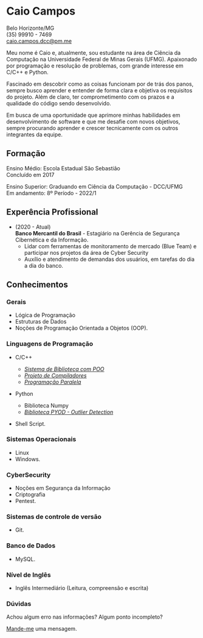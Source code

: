 # Caio Campos

Belo Horizonte/MG <br>
(35) 99910 - 7469 <br>
caio.campos.dcc@pm.me

Meu nome é Caio e, atualmente, sou estudante na área de Ciência da Computação na Universidade Federal de Minas Gerais (UFMG). Apaixonado por programação e resolução de problemas, com grande interesse em C/C++ e Python. 

Fascinado em descobrir como as coisas funcionam por de trás dos panos, sempre busco aprender e entender de forma clara e objetiva os requisitos do projeto. Além de claro, ter comprometimento com os prazos e a qualidade do código sendo desenvolvido.

Em busca de uma oportunidade que aprimore minhas habilidades em desenvolvimento de software e que me desafie com novos objetivos, sempre procurando aprender e crescer tecnicamente com os outros integrantes da equipe.

## Formação
Ensino Médio: Escola Estadual São Sebastião <br>
Concluído em 2017

Ensino Superior: Graduando em Ciência da Computação - DCC/UFMG <br>
Em andamento: 8º Período - 2022/1

## Experência Profissional
* (2020 -  Atual) <br>
**Banco Mercantil do Brasil** -
Estagiário na Gerência de Segurança Cibernética e da Informação.
  * Lidar com ferramentas de monitoramento de mercado (Blue Team) e participar nos projetos da área de Cyber Security 
  * Auxílio e atendimento de demandas dos usuários, em tarefas do dia a dia do banco.

## Conhecimentos

### Gerais
* Lógica de Programação
* Estruturas de Dados
* Noções de Programação Orientada a Objetos (OOP).

### Linguagens de Programação
* C/C++
  *  [_Sistema de Biblioteca com POO_](Library_Project)
  * [_Projeto de Compiladores_](Compilers)
  * [_Programação Paralela_](Parallel_Programming)

* Python
  * Biblioteca Numpy
  * [_Biblioteca PYOD - Outlier Detection_](../../../DigitalSecurity)

* Shell Script.

### Sistemas Operacionais
* Linux
* Windows.

### CyberSecurity
* Noções em Segurança da Informação
* Criptografia
* Pentest.

### Sistemas de controle de versão
* Git.

### Banco de Dados
* MySQL.

### Nível de Inglês
* Inglês Intermediário (Leitura, compreensão e escrita)


### Dúvidas

Achou algum erro nas informações? Algum ponto incompleto?

[Mande-me](https://github.com/KaioAlex/curriculo/issues) uma mensagem.
